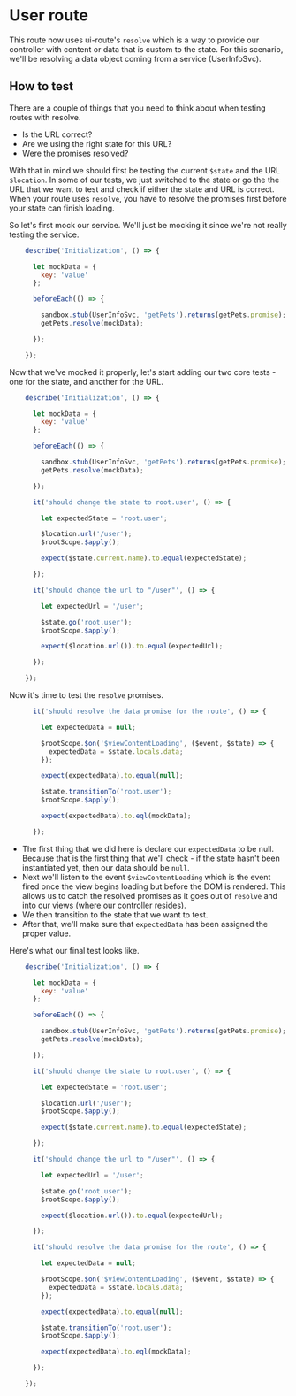 # User route

This route now uses ui-route's `resolve` which is a way to provide our controller with content or data that is custom to the state. For this scenario, we'll be resolving a data object coming from a service (UserInfoSvc).

## How to test

There are a couple of things that you need to think about when testing routes with resolve.

 - Is the URL correct?
 - Are we using the right state for this URL?
 - Were the promises resolved?

With that in mind we should first be testing the current `$state` and the URL `$location`. In some of our tests, we just switched to the state or go the the URL that we want to test and check if either the state and URL is correct. When your route uses `resolve`, you have to resolve the promises first before your state can finish loading.

So let's first mock our service. We'll just be mocking it since we're not really testing the service.

```javascript
    describe('Initialization', () => {

      let mockData = {
        key: 'value'
      };

      beforeEach(() => {

        sandbox.stub(UserInfoSvc, 'getPets').returns(getPets.promise);
        getPets.resolve(mockData);

      });

    });
```

Now that we've mocked it properly, let's start adding our two core tests - one for the state, and another for the URL.

```javascript
    describe('Initialization', () => {

      let mockData = {
        key: 'value'
      };

      beforeEach(() => {

        sandbox.stub(UserInfoSvc, 'getPets').returns(getPets.promise);
        getPets.resolve(mockData);

      });

      it('should change the state to root.user', () => {

        let expectedState = 'root.user';

        $location.url('/user');
        $rootScope.$apply();

        expect($state.current.name).to.equal(expectedState);

      });

      it('should change the url to "/user"', () => {

        let expectedUrl = '/user';

        $state.go('root.user');
        $rootScope.$apply();

        expect($location.url()).to.equal(expectedUrl);

      });

    });
```

Now it's time to test the `resolve` promises.

```javascript
      it('should resolve the data promise for the route', () => {

        let expectedData = null;

        $rootScope.$on('$viewContentLoading', ($event, $state) => {
          expectedData = $state.locals.data;
        });

        expect(expectedData).to.equal(null);

        $state.transitionTo('root.user');
        $rootScope.$apply();

        expect(expectedData).to.eql(mockData);

      });
```

- The first thing that we did here is declare our `expectedData` to be null. Because that is the first thing that we'll check - if the state hasn't been instantiated yet, then our data should be `null`.
- Next we'll listen to the event `$viewContentLoading` which is the event fired once the view begins loading but before the DOM is rendered. This allows us to catch the resolved promises as it goes out of `resolve` and into our views (where our controller resides).
- We then transition to the state that we want to test.
- After that, we'll make sure that `expectedData` has been assigned the proper value.
 
Here's what our final test looks like.

```javascript
    describe('Initialization', () => {

      let mockData = {
        key: 'value'
      };

      beforeEach(() => {

        sandbox.stub(UserInfoSvc, 'getPets').returns(getPets.promise);
        getPets.resolve(mockData);

      });

      it('should change the state to root.user', () => {

        let expectedState = 'root.user';

        $location.url('/user');
        $rootScope.$apply();

        expect($state.current.name).to.equal(expectedState);

      });

      it('should change the url to "/user"', () => {

        let expectedUrl = '/user';

        $state.go('root.user');
        $rootScope.$apply();

        expect($location.url()).to.equal(expectedUrl);

      });

      it('should resolve the data promise for the route', () => {

        let expectedData = null;

        $rootScope.$on('$viewContentLoading', ($event, $state) => {
          expectedData = $state.locals.data;
        });

        expect(expectedData).to.equal(null);

        $state.transitionTo('root.user');
        $rootScope.$apply();

        expect(expectedData).to.eql(mockData);

      });

    });
```
